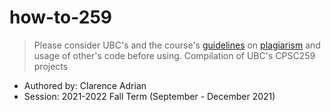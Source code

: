 # how-to-259
> Please consider UBC's and the course's [guidelines](https://my.cs.ubc.ca/docs/collaboration-plagiarism) on [plagiarism](http://www.library.ubc.ca/home/plagiarism/) and usage of other's code before using.
Compilation of UBC's CPSC259 projects

- Authored by: Clarence Adrian
- Session: 2021-2022 Fall Term (September - December 2021)